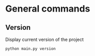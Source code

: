 # General commands

## Version
Display current version of the project
```bash
python main.py version
```